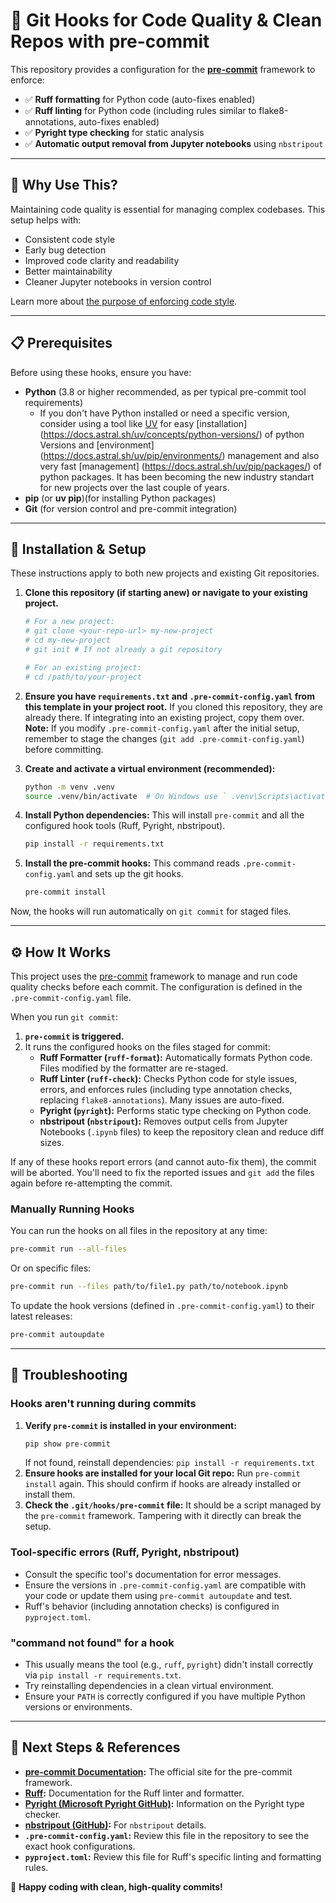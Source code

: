 # **🚀 Git Hooks for Code Quality & Clean Repos with pre-commit**

This repository provides a configuration for the **[pre-commit](https://pre-commit.com/)** framework to enforce:
- ✅ **Ruff formatting** for Python code (auto-fixes enabled)
- ✅ **Ruff linting** for Python code (including rules similar to flake8-annotations, auto-fixes enabled)
- ✅ **Pyright type checking** for static analysis
- ✅ **Automatic output removal from Jupyter notebooks** using `nbstripout`

---

## **📌 Why Use This?**
Maintaining code quality is essential for managing complex codebases. This setup helps with:
- Consistent code style
- Early bug detection
- Improved code clarity and readability
- Better maintainability
- Cleaner Jupyter notebooks in version control

Learn more about [the purpose of enforcing code style](What_is_the_Purpose_of_CodeStyle?.md).

---
## **📋 Prerequisites**
Before using these hooks, ensure you have:
- **Python** (3.8 or higher recommended, as per typical pre-commit tool requirements)
   *   If you don't have Python installed or need a specific version, consider using a tool like [UV](https://github.com/astral-sh/uv) for easy [installation] (https://docs.astral.sh/uv/concepts/python-versions/)  of python Versions and [environment] (https://docs.astral.sh/uv/pip/environments/) management and also very fast [management] (https://docs.astral.sh/uv/pip/packages/) of python packages. It has been becoming the  new industry standart for new projects over the last couple of years. 
- **pip** (or **uv pip**)(for installing Python packages)
- **Git** (for version control and pre-commit integration)

---

## **🚀 Installation & Setup**

These instructions apply to both new projects and existing Git repositories.

1.  **Clone this repository (if starting anew) or navigate to your existing project.**
    ```sh
    # For a new project:
    # git clone <your-repo-url> my-new-project
    # cd my-new-project
    # git init # If not already a git repository

    # For an existing project:
    # cd /path/to/your-project
    ```

2.  **Ensure you have `requirements.txt` and `.pre-commit-config.yaml` from this template in your project root.**
    If you cloned this repository, they are already there. If integrating into an existing project, copy them over.
    **Note:** If you modify `.pre-commit-config.yaml` after the initial setup, remember to stage the changes (`git add .pre-commit-config.yaml`) before committing.

3.  **Create and activate a virtual environment (recommended):**
    ```sh
    python -m venv .venv
    source .venv/bin/activate  # On Windows use ` .venv\Scripts\activate`
    ```

4.  **Install Python dependencies:**
    This will install `pre-commit` and all the configured hook tools (Ruff, Pyright, nbstripout).
    ```sh
    pip install -r requirements.txt
    ```

5.  **Install the pre-commit hooks:**
    This command reads `.pre-commit-config.yaml` and sets up the git hooks.
    ```sh
    pre-commit install
    ```

Now, the hooks will run automatically on `git commit` for staged files.

---
## **⚙️ How It Works**

This project uses the [pre-commit](https://pre-commit.com/) framework to manage and run code quality checks before each commit. The configuration is defined in the `.pre-commit-config.yaml` file.

When you run `git commit`:
1.  **`pre-commit` is triggered.**
2.  It runs the configured hooks on the files staged for commit:
    *   **Ruff Formatter (`ruff-format`):** Automatically formats Python code. Files modified by the formatter are re-staged.
    *   **Ruff Linter (`ruff-check`):** Checks Python code for style issues, errors, and enforces rules (including type annotation checks, replacing `flake8-annotations`). Many issues are auto-fixed.
    *   **Pyright (`pyright`):** Performs static type checking on Python code.
    *   **nbstripout (`nbstripout`):** Removes output cells from Jupyter Notebooks (`.ipynb` files) to keep the repository clean and reduce diff sizes.

If any of these hooks report errors (and cannot auto-fix them), the commit will be aborted. You'll need to fix the reported issues and `git add` the files again before re-attempting the commit.

### **Manually Running Hooks**

You can run the hooks on all files in the repository at any time:
```sh
pre-commit run --all-files
```
Or on specific files:
```sh
pre-commit run --files path/to/file1.py path/to/notebook.ipynb
```

To update the hook versions (defined in `.pre-commit-config.yaml`) to their latest releases:
```sh
pre-commit autoupdate
```

---

## **🔧 Troubleshooting**

### **Hooks aren't running during commits**
1.  **Verify `pre-commit` is installed in your environment:**
    ```sh
    pip show pre-commit
    ```
    If not found, reinstall dependencies: `pip install -r requirements.txt`
2.  **Ensure hooks are installed for your local Git repo:**
    Run `pre-commit install` again. This should confirm if hooks are already installed or install them.
3.  **Check the `.git/hooks/pre-commit` file:**
    It should be a script managed by the `pre-commit` framework. Tampering with it directly can break the setup.

### **Tool-specific errors (Ruff, Pyright, nbstripout)**
-   Consult the specific tool's documentation for error messages.
-   Ensure the versions in `.pre-commit-config.yaml` are compatible with your code or update them using `pre-commit autoupdate` and test.
-   Ruff's behavior (including annotation checks) is configured in `pyproject.toml`.

### **"command not found" for a hook**
-   This usually means the tool (e.g., `ruff`, `pyright`) didn't install correctly via `pip install -r requirements.txt`.
-   Try reinstalling dependencies in a clean virtual environment.
-   Ensure your `PATH` is correctly configured if you have multiple Python versions or environments.

---

## **🔗 Next Steps & References**
-   **[pre-commit Documentation](https://pre-commit.com/):** The official site for the pre-commit framework.
-   **[Ruff](https://docs.astral.sh/ruff/):** Documentation for the Ruff linter and formatter.
-   **[Pyright (Microsoft Pyright GitHub)](https://github.com/microsoft/pyright):** Information on the Pyright type checker.
-   **[nbstripout (GitHub)](https://github.com/kynan/nbstripout):** For `nbstripout` details.
-   **`.pre-commit-config.yaml`:** Review this file in the repository to see the exact hook configurations.
-   **`pyproject.toml`:** Review this file for Ruff's specific linting and formatting rules.

🚀 **Happy coding with clean, high-quality commits!**
